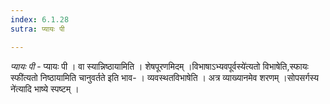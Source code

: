 ```yaml
---
index: 6.1.28
sutra: प्यायः पी

---
```

_प्यायः पी_ - प्यायः पी । वा स्यान्निष्ठायामिति । शेषपूरणमिदम् ।विभाषाऽभ्यवपूर्वस्ये॑त्यतो विभाषेति,स्फायः स्फी॑त्यतो निष्ठायामिति चानुवर्तते इति भाव- । व्यवस्थतविभाषेति । अत्र व्याख्यानमेव शरणम् ।सोपसर्गस्य ने॑त्यादि भाष्ये स्पष्टम् । 